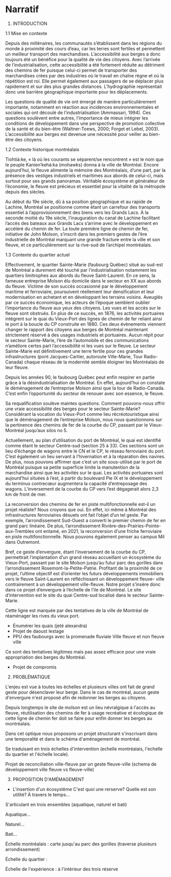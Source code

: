 # Narratif

1. INTRODUCTION

1.1 Mise en contexte

Depuis des millénaires, les communautés s’établissent dans les régions du monde à proximité des cours d’eau, car les terres sont fertiles et permettent un meilleur transport des marchandises. L’accessibilité aux berges a donc toujours été un bénéfice pour la qualité de vie des citoyens. Avec l’arrivée de l’industrialisation, cette accessibilité a été fortement réduite au détriment des chemins de fer puisque celui-ci permet de transporter des marchandises crées par des industries où le travail en chaîne règne et où la répétition est roi. Elle permet également aux passagers de se déplacer plus rapidement et sur des plus grandes distances. L’hydrographie représentait donc une barrière géographique importante pour les déplacements. 

Les questions de qualité de vie ont émergé de manière particulièrement importante, notamment en réaction aux incidences environnementales et sociales qui ont découlé de l’industrialisation (Ammassari, 1994). Ces questions soulèvent entre autres, l’importance de mieux intégrer les conditions de développement dans une perspective de promotion collective de la santé et du bien-être (Waltner-Toews, 2000; Forget et Lebel, 2003). L’accessibilité aux berges est devenue une nécessité pour veiller au bien-être des citoyens. 

1.2 Contexte historique montréalais

Tiohtià:ke, « là où les courants se séparent/se rencontrent » est le nom que le peuple Kanien’kehá:ka (mohawks) donna à la ville de Montréal. Encore aujourd’hui, le fleuve alimente la mémoire des Montréalais, d’une part, par la présence des vestiges industriels et maritimes aux abords de celui-ci, mais surtout pour ses grands panoramas. Véritable écosystème et générateur de l’économie, le fleuve est précieux et essentiel pour la vitalité de la métropole depuis des siècles.

Au début du 19e siècle, dû à sa position géographique et au rapide de Lachine, Montréal se positionne comme étant un carrefour des transports essentiel à l’approvisionnement des biens vers les Grands Lacs. À la seconde moitié du 19e siècle, l’inauguration du canal de Lachine facilitant l’accès des bateaux aux Grands Lacs s’arrime avec le développement en accéléré du chemin de fer. La toute première ligne de chemin de fer, initiative de John Molson, s’inscrit dans les premiers gestes de l’ère industrielle de Montréal marquant une grande fracture entre la ville et son fleuve, et ce particulièrement sur la rive-sud de l’archipel montréalais. 

1.3 Contexte du quartier actuel

Effectivement, le quartier Sainte-Marie (faubourg Québec) situé au sud-est de Montréal a durement été touché par l’industrialisation notamment les quartiers limitrophes aux abords du fleuve Saint-Laurent. En ce sens, la fameuse entreprise Molson élu domicile dans le secteur en XX aux abords du fleuve. Victime de son succès occasionné par le développement maritime et ferroviaire, poursuivent réellement leur densification et leur modernisation en achetant et en développant les terrains voisins. Aveuglés par ce succès économique, les acteurs de l’époque semblent oublier l’importance du fleuve aux yeux des citoyens. Les vues et les accès sur le fleuve sont obstrués. En plus de ce succès, en 1876, les activités portuaires intègrent sur le quai du Vieux-Port des lignes de chemin de fer reliant ainsi le port à la boucle du CP construite en 1880. Ces deux évènements viennent changer le rapport des citoyens aux berges de Montréal maintenant strictement réservé à des usages industriels et portuaires. Aucun répit pour le secteur Sainte-Marie, l’ère de l’automobile et des communications n’améliore certes part l’accessibilité ni les vues sur le fleuve. Le secteur Sainte-Marie est définitivement une terre fertile pour ces grandes infrastructures (pont Jacques-Cartier, autoroute Ville-Marie, Tour Radio-Canada) chaque réseau de la modernité semble éloigner les Montréalais de leur fleuve. 

Depuis les années 90, le faubourg Québec peut enfin respirer en partie grâce à la désindustrialisation de Montréal. En effet, aujourd’hui on constate le déménagement de l’entreprise Molson ainsi que la tour de Radio-Canada. C’est enfin l’opportunité du secteur de renouer avec son essence, le fleuve. 

Sa requalification soulève maintes questions. Comment pouvons-nous offrir une vraie accessibilité des berges pour le secteur Sainte-Marie? Considérant la vocation du Vieux-Port comme lieu récréotouristique ainsi que le déménagement de l’entreprise Molson, nous nous questionnons sur la pertinence des chemins de fer de la courbe du CP, passant par le Vieux-Montréal jusqu’aux silos no 5. 

Actuellement, au plan d’utilisation du port de Montréal, le quai est identifié comme étant le secteur Centre-sud (section 25 à 33). Ces sections sont un lieu d’échange de wagons entre le CN et le CP, le réseau ferroviaire du port. C’est également un lieu servant à l’hivernation et à la réparation des navires. De plus, nous pouvons affirmer que c’est un site sous-utilisé par le port de Montréal puisque sa petite superficie limite la manutention de la marchandise ainsi que les activités sur le quai. Les activités portuaires sont aujourd’hui situées à l’est, à partir du boulevard Pie IX et le développement du terminus contrecœur augmentera la capacité d’entreposage des wagons. L’inversement de la courbe du CP vers l’est dégagerait alors 2,3 km de front de mer. 

La reconversion des chemins de fer en piste multifonctionnelle est-il un projet réaliste? Nous croyons que oui. En effet, ici même à Montréal des infrastructures ferroviaires désuets ont fait l’objet d’un tel geste. Par exemple, l’arrondissement Sud-Ouest a converti le premier chemin de fer en grand parc linéaire. De plus, l’arrondissement Rivière-des-Prairies-Pointe-aux-Trembles ont entamé, en 2021, la reconversion d’une friche ferroviaire en piste multifonctionnelle. Nous pouvons également penser au campus Mil dans Outremont. 

Bref, ce geste d’envergure, étant l’inversement de la courbe du CP, permettrait l’implantation d’un grand réseau accueillant un écosystème du Vieux-Port, passant par le site Molson jusqu’au futur parc des gorilles dans l’arrondissement Rosemont-la-Petite-Patrie. Profitant de la proximité de ce projet, l’ultime objectif est d’orienter les futurs développements immobiliers vers le fleuve Saint-Laurent en réfléchissant un développement fleuve- ville contrairement à un développement ville-fleuve. Notre projet s’insère donc dans ce projet d’envergure à l’échelle de l’ile de Montréal. Le site d’intervention est le site du quai Centre-sud localisé dans le secteur Sainte-Marie. 

Cette ligne est marquée par des tentatives de la ville de Montréal de réaménager les rives du vieux port. 
-	Énumérer les quais (jeté alexandra) 
-	Projet de daoust lestage 
-	PPU des faubourgs avec la promenade fluviale
Ville fleuve et non fleuve ville 
 
Ce sont des tentatives légitimes mais pas assez efficace pour une vraie appropriation des berges du Montréal. 
-	Projet de compromis

2. PROBLÉMATIQUE 

L'enjeu est vue à toutes les échelles et plusieurs villes ont fait de grand geste pour désenclaver leur berge. Dans le cas de montréal, aucun geste d'envergure n'est proposé afin de redonner les berges au citoyens.  

Depuis longtemps le site de molson est un lieu névralgique à l'accès au fleuve, réutilisation des chemins de fer à usage recréative et écologique de cette ligne de chemin fer doit se faire pour enfin donner les berges au montréalais.

Dans cet optique nous proposons un projet structurant s'inscrivant dans une temporalité et dans le schéma d'aménagement de montréal.  

Se traduisant en trois échelles d'intervention (echelle montréalais, l'echelle du quartier et l'échelle locale).

Projet de reconciliation ville-fleuve par un geste fleuve-ville (schema de développement ville fleuve vs fleuve-ville) 


3. PROPOSITION D'AMÉMAGEMENT

- L'insertion d'un écosystème
C'est quoi une rerserve? Quelle est son utilité? À travers le temps... 

S'articulant en trois ensembles (aquatique, naturel et bati) 

Aquatique...

Naturel... 

Bati...

Échelle montréalais : carte jusqu'au parc des gorilles (traverse plusieurs arrondissement)  

Échelle du quartier : 

Échelle de l'expérience : à l'intérieur des trois réserve 
